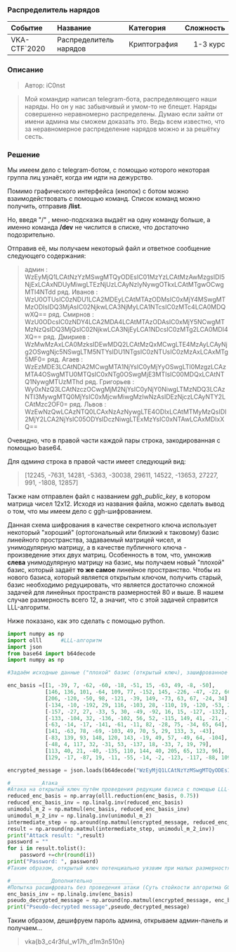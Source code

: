 ### Распределитель нарядов

| Событие | Название | Категория | Сложность |
|:--------|:---------|:----------|----------:|
| VKA-CTF`2020 | Распределитель нарядов | Криптография | 1-3 курс |

### Описание
> Автор: iC0nst

> Мой командир написал telegram-бота, распределяющего наши наряды. Но он у нас забывчивый и умом-то не блещет. 
Наряды совершенно неравномерно распределены. Думаю если зайти от имени админа мы сможем доказать это.
Ведь всем известно, что за неравномерное распределение нарядов можно и за решётку сесть.


### Решение
Мы имеем дело с telegram-ботом, с помощью которого некоторая группа лиц узнаёт, когда им идти на дежурство. 

Помимо графического интерфейса (кнопок) с ботом можно взаимодействовать с помощью команд. Список команд можно получить, отправив **/list**. 

Но, введя "/" , меню-подсказка выдаёт на одну команду больше, а именно  команда **/dev** не числится в списке, что достаточно подозрительно. 

Отправив её, мы получаем некоторый файл и ответное сообщение следующего содержания: 
>админ : WzEyMjQ1LCAtNzYzMSwgMTQyODEsIC01MzYzLCAtMzAwMzgsIDI5NjExLCAxNDUyMiwgLTEzNjUzLCAyNzIyNywgOTkxLCAtMTgwOCwgMTI4NTdd
>ряд. Иванов : WzU0OTUsIC0zNDU1LCA2MDEyLCAtMTAzODMsIC0xMjY4MSwgMTMzODIsIDQ3MjAsIC02NjkwLCA3NjMyLCA1NTcsIC0zMTc4LCA0MDQwXQ==
>ряд. Смирнов : WzU0ODcsIC0zNDY4LCA2MDA4LCAtMTAzODAsIC0xMjY5NCwgMTMzNzQsIDQ3MjQsIC02NjkwLCA3NjEyLCA1NDcsIC0zMTg2LCA0MDI4XQ==
>ряд. Дмириев : WzMwMzAxLCA0MzksIDEwMDQ2LCAtMzQxMCwgLTE4MzAyLCAyNjg2OSwgNjc5NSwgLTM5NTYsIDU1NTgsIC0zNTUsIC0zMzAxLCAxMTg5MF0=
>ряд. Агаев : WzEzMDE3LCAtNDA2MCwgMTA1NjYsIC0yMjYyOSwgLTI0MzgzLCAzMTA4OSwgMTU0MTQsIC0xNTg0OSwgMjE3MTIsIC00MDQxLCAtNTQ1NywgMTUzMThd
>ряд. Григорьев : Wy0xNzQ3LCAtNzczOCwgMjM2NjYsIC0yNjY0NiwgLTMzNDQ3LCAzNTI3MywgMTQ0MjYsIC0xMjcwMiwgMzIwNzAsIDEzNjczLCAyNTY2LCAtMzc2OF0=
>ряд. Львов : WzEwNzQwLCAzNTQ0LCAxNzAzNywgLTE4ODIxLCAtMTMyMzQsIDI2MjY2LCA2NjYsIC05ODYsIDczNiwgLTExMzYsIC0xNTAwLCAxMDIxXQ==

Очевидно, что в правой части каждой пары строка, закодированная с помощью base64.

Для *админа* строка в правой части имеет следующий вид:
>[12245, -7631, 14281, -5363, -30038, 29611, 14522, -13653, 27227, 991, -1808, 12857]

Также нам отправлен файл с названием *ggh_public_key*, в котором матрица чисел 12x12. Исходя из названия файла, можно сделать вывод о том, что мы имеем дело с ggh-шифрованием. 

Данная схема шифрования в качестве секретного ключа использует некоторый "хороший" (ортогональный или близкий к таковому) базис линейного пространства, задаваемый матрицей чисел, и унимодулярную матрицу, а в качестве публичного ключа - произведение этих двух матриц. 
Особенность в том, что, умножив **слева** унимодулярную матрицу на базис, мы получаем новый "плохой" базис, который задаёт **то же самое** линейное пространство. 
Чтобы из нового базиса, который является открытым ключом, получить старый, базис необходимо редуцировать, что является достаточно сложной задачей для линейных пространств размерностей 80 и выше. 
В нашем случае размерность всего 12, а значит, что с этой задачей справится LLL-алгоритм. 

Ниже показано, как это сделать с помощью python.

```python
import numpy as np
import olll      #LLL-алгоритм
import json
from base64 import b64decode
import numpy as np

#Задаём исходные данные ("плохой" базис (открытый ключ), зашифрованное сообщение)

enc_basis =[[1, -39, 7, -62, -60, -18, -51, 15, -63, 49, -8, -50],
            [146, 136, 101, -64, 109, 77, -152, 145, -226, -47, -22, 66],
            [206, -120, -50, 98, -121, -39, 149, -73, 63, 67, -24, 34],
            [-134, -10, -192, 29, 116, -103, 28, -110, 19, -120, -53, 2],
            [-157, -27, 27, -33, 5, 30, -49, -92, 16, 15, -127, -132],
            [-133, -104, 32, -136, -102, 56, 52, -115, 149, 41, -21, -33],
            [-63, -14, -17, -141, -61, -11, 82, -28, 75, -34, 65, 64],
            [141, -63, 78, -69, -103, 49, 70, 5, 29, 133, 3, -43],
            [-83, 139, 93, 148, 120, 143, -19, 49, 57, -49, 64, -104],
            [-48, 4, 117, 32, -31, 53, -137, 18, -33, 7, 19, 79],
            [113, 40, 21, -40, -135, 110, 144, 40, 205, 65, 123, 96],
            [129, -17, -87, 19, -11, -55, -14, -2, -123, -117, -88, 109]]

encrypted_message = json.loads(b64decode("WzEyMjQ1LCAtNzYzMSwgMTQyODEsIC01MzYzLCAtMzAwMzgsIDI5NjExLCAxNDUyMiwgLTEzNjUzLCAyNzIyNywgOTkxLCAtMTgwOCwgMTI4NTdd").decode("utf-8")) #Зашифрованный пароль админа

#__________Атака__________
#Атака на открытый ключ путём проведения редукции базиса с помощью LLL-алгоритма
reduced_enc_basis = np.array(olll.reduction(enc_basis, 0.75))
reduced_enc_basis_inv = np.linalg.inv(reduced_enc_basis)
unimodul_m_2 = np.matmul(enc_basis, reduced_enc_basis_inv)
unimodul_m_2_inv = np.linalg.inv(unimodul_m_2)
intermediate_step = np.around(np.matmul(encrypted_message, reduced_enc_basis_inv))
result = np.around(np.matmul(intermediate_step, unimodul_m_2_inv))
print("Attack result: ",result)
password = ""
for i in result.tolist():
    password +=chr(round(i))
print("Password: ", password)
#Таким образом, открытый ключ потенциально уязвим при малых размерностях

#_____________Дополнительно_____________
#Попытка расшифровать без проведения атаки (Суть стойкости алгоритма GGH)
enc_basis_inv = np.linalg.inv(enc_basis)
pseudo_decrypted_message = np.around(np.matmul(encrypted_message, enc_basis_inv))
print("Pseudo-decrypted message",pseudo_decrypted_message)
```

Таким образом, дешифруем пароль админа, открываем админ-панель и получаем...
>vka{b3_c4r3ful_w17h_d1m3n510n}